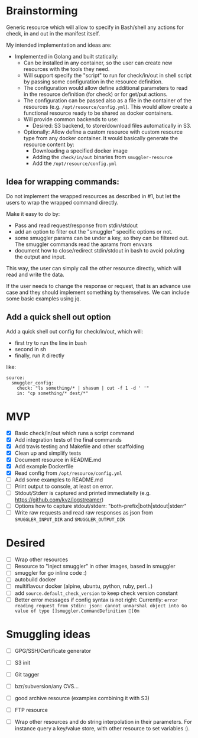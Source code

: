 # Brainstorming

Generic resource which will allow to specify in Bash/shell any actions for
check, in and out in the manifest itself.

My intended implementation and ideas are:

  * Implemented in Golang and built statically:
    * Can be installed in any container, so the user can create new resources
      with the tools they need.
    * Will support specify the "script" to run for check/in/out in shell script
      by passing some configuration in the resource definition.
    * The configuration would allow define additional parameters to read in
      the resource definition (for check) or for get/put actions.
    * The configuration can be passed also as a file in the container of the
      resources (e.g. `/opt/resource/config.yml`). This would allow create
      a functional resource ready to be shared as docker containers.
    * Will provide common backends to use:
      * Desired: S3 backend, to store/download files automatically in S3.
    * Optionally: Allow define a custom resource with custom resource type
      from any docker container. It would basically generate the resource
      content by:
       * Downloading a specified docker image
       * Adding the `check/in/out` binaries from `smuggler-resource`
       * Add the `/opt/resource/config.yml`

## Idea for wrapping commands:

Do not implement the wrapped resources as described in #1,
but let the users to wrap the  wrapped command directly.

Make it easy to do by:

 * Pass and read request/response from stdin/stdout
 * add an option to filter out the "smuggler" specific options or not.
 * some smuggler params can be under a key, so they can be filtered out. The
   smuggler commands read the aprams from envvars
 * document how to close/redirect stdin/stdout in bash to avoid poluting the
   output and input.

This way, the user can simply call the other resource directly, which
will read and write the data.

If the user needs to change the response or request, that is an advance
use case and they should implement something by themselves. We can include
some basic examples using jq.

## Add a quick shell out option

Add a quick shell out config for check/in/out, which will:
 * first try to run the line in bash
 * second in sh
 * finally, run it directly

like:

```
source:
  smuggler_config:
    check: "ls something/* | shasum | cut -f 1 -d ' '"
    in: "cp something/* dest/*"
```

# MVP

 * [X] Basic check/in/out which runs a script command
 * [X] Add integration tests of the final commands
 * [X] Add travis testing and Makefile and other scaffolding
 * [X] Clean up and simplify tests
 * [X] Document resource in README.md
 * [X] Add example Dockerfile
 * [X] Read config from `/opt/resource/config.yml`
 * [ ] Add some examples to README.md
 * [ ] Print output to console, at least on error.
 * [ ] Stdout/Stderr is captured and printed immediatelly (e.g. https://github.com/kvz/logstreamer)
 * [ ] Options how to capture stdout/stderr: "both-prefix|both|stdout|stderr"
 * [ ] Write raw requests and read raw responses as json from `SMUGGLER_INPUT_DIR` and `SMUGGLER_OUTPUT_DIR`

# Desired

 * [ ] Wrap other resources
 * [ ] Resource to "Inject smuggler" in other images, based in smuggler
 * [ ] smuggler for go inline code :)
 * [ ] autobuild docker
 * [ ] multiflavour docker (alpine, ubuntu, python, ruby, perl...)
 * [ ] add `source.default_check_version` to keep check version constant
 * [ ] Better error messages if config syntax is not right: Currently: `error reading request from stdin: json: cannot unmarshal object into Go value of type []smuggler.CommandDefinition
[0m`

# Smuggling ideas

  * [ ] GPG/SSH/Certificate generator
  * [ ] S3 init
  * [ ] Git tagger
  * [ ] bzr/subversion/any CVS...
  * [ ] good archive resource (examples combining it with S3)
  * [ ] FTP resource
  * [ ] Wrap other resources and do string interpolation in their parameters. For instance query a key/value store, with other resource to set variables :).

